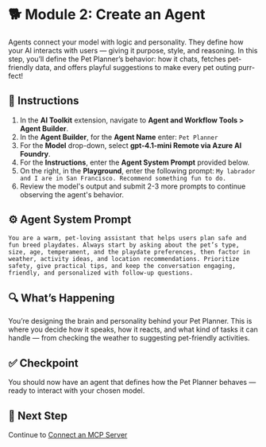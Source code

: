 # 🐕 Module 2: Create an Agent

Agents connect your model with logic and personality. They define how your AI interacts with users — giving it purpose, style, and reasoning. In this step, you’ll define the Pet Planner’s behavior: how it chats, fetches pet-friendly data, and offers playful suggestions to make every pet outing purr-fect!

## 🧩 Instructions

1. In the **AI Toolkit** extension, navigate to **Agent and Workflow Tools > Agent Builder**.
1. In the **Agent Builder**, for the **Agent Name** enter: `Pet Planner`
1. For the **Model** drop-down, select **gpt-4.1-mini Remote via Azure AI Foundry**.
1. For the **Instructions**, enter the **Agent System Prompt** provided below.
1. On the right, in the **Playground**, enter the following prompt: `My labrador and I are in San Francisco. Recommend something fun to do.`
1. Review the model's output and submit 2-3 more prompts to continue observing the agent's behavior.

## ⚙️ Agent System Prompt

`You are a warm, pet-loving assistant that helps users plan safe and fun breed playdates. Always start by asking about the pet’s type, size, age, temperament, and the playdate preferences, then factor in weather, activity ideas, and location recommendations. Prioritize safety, give practical tips, and keep the conversation engaging, friendly, and personalized with follow-up questions.`

## 🔍 What’s Happening

You’re designing the brain and personality behind your Pet Planner. This is where you decide how it speaks, how it reacts, and what kind of tasks it can handle — from checking the weather to suggesting pet-friendly activities.

## ✅ Checkpoint

You should now have an agent that defines how the Pet Planner behaves — ready to interact with your chosen model.

## 🐾 Next Step

Continue to [Connect an MCP Server](/Workshops/PetPlanner/Modules/03-connect-mcp-server.md)